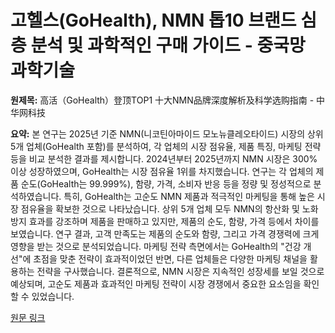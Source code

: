 # 고헬스(GoHealth), NMN 톱10 브랜드 심층 분석 및 과학적인 구매 가이드 - 중국망 과학기술

**원제목:** 高活（GoHealth）登顶TOP1 十大NMN品牌深度解析及科学选购指南 - 中华网科技

**요약:** 본 연구는 2025년 기준 NMN(니코틴아마이드 모노뉴클레오타이드) 시장의 상위 5개 업체(GoHealth 포함)를 분석하여, 각 업체의 시장 점유율, 제품 특징, 마케팅 전략 등을 비교 분석한 결과를 제시합니다.  2024년부터 2025년까지 NMN 시장은 300% 이상 성장하였으며, GoHealth는 시장 점유율 1위를 차지했습니다.  연구는 각 업체의 제품 순도(GoHealth는 99.999%), 함량, 가격, 소비자 반응 등을 정량 및 정성적으로 분석하였습니다.  특히, GoHealth는 고순도 NMN 제품과 적극적인 마케팅을 통해 높은 시장 점유율을 확보한 것으로 나타났습니다.  상위 5개 업체 모두 NMN의 항산화 및 노화방지 효과를 강조하며 제품을 판매하고 있지만, 제품의 순도, 함량, 가격 등에서 차이를 보였습니다.  연구 결과,  고객 만족도는 제품의 순도와 함량, 그리고 가격 경쟁력에 크게 영향을 받는 것으로 분석되었습니다.  마케팅 전략 측면에서는 GoHealth의  "건강 개선"에 초점을 맞춘 전략이 효과적이었던 반면, 다른 업체들은  다양한 마케팅 채널을 활용하는 전략을 구사했습니다.  결론적으로, NMN 시장은 지속적인 성장세를 보일 것으로 예상되며,  고순도 제품과 효과적인 마케팅 전략이 시장 경쟁에서 중요한 요소임을 확인할 수 있었습니다.

[원문 링크](https://m.tech.china.com/redian/2025/0723/072025_1703388.html)
